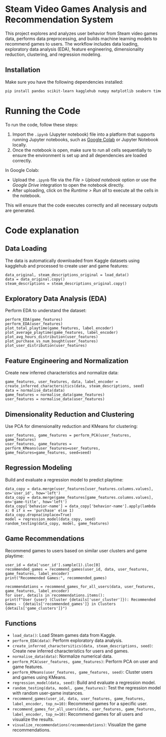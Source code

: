 # Steam Video Games Analysis and Recommendation System

This project explores and analyzes user behavior from Steam video games data, performs data preprocessing, and builds machine learning models to recommend games to users. The workflow includes data loading, exploratory data analysis (EDA), feature engineering, dimensionality reduction, clustering, and regression modeling.

## Installation

Make sure you have the following dependencies installed:

```bash
pip install pandas scikit-learn kagglehub numpy matplotlib seaborn time tqdm
```

# Running the Code

To run the code, follow these steps:

1. Import the `.ipynb` (Jupyter notebook) file into a platform that supports running Jupyter notebooks, such as [Google Colab](https://colab.research.google.com/) or Jupyter Notebook locally.
2. Once the notebook is open, make sure to run all cells sequentially to ensure the environment is set up and all dependencies are loaded correctly.

In Google Colab:

- Upload the `.ipynb` file via the _File > Upload notebook_ option or use the _Google Drive_ integration to open the notebook directly.
- After uploading, click on the _Runtime > Run all_ to execute all the cells in the notebook.

This will ensure that the code executes correctly and all necessary outputs are generated.

# Code explanation

## Data Loading

The data is automatically downloaded from Kaggle datasets using kagglehub and processed to create user and game features:

```
data_original, steam_descriptions_original = load_data()
data = data_original.copy()
steam_descriptions = steam_descriptions_original.copy()
```

## Exploratory Data Analysis (EDA)

Perform EDA to understand the dataset:

```
perform_EDA(game_features)
perform_EDA(user_features)
plot_total_playtime(game_features, label_encoder)
plot_average_playtime(game_features, label_encoder)
plot_avg_hours_distribution(user_features)
plot_purchase_vs_num_bought(user_features)
plot_user_distribution(user_features)
```

## Feature Engineering and Normalization

Create new inferred characteristics and normalize data:

```
game_features, user_features, data, label_encoder = create_inferred_charactersitics(data, steam_descriptions, seed)
data = normalise_data(data)
game_features = normalise_data(game_features)
user_features = normalise_data(user_features)
```

## Dimensionality Reduction and Clustering

Use PCA for dimensionality reduction and KMeans for clustering:

```
user_features, game_features = perform_PCA(user_features, game_features)
user_features, game_features = perform_KMeans(user_features=user_features, game_features=game_features, seed=seed)
```

## Regression Modeling

Build and evaluate a regression model to predict playtime:

```
data_copy = data.merge(user_features[user_features.columns.values], on='user_id', how='left')
data_copy = data.merge(game_features[game_features.columns.values], on='game-title', how='left')
data_copy['behavior-name'] = data_copy['behavior-name'].apply(lambda x: 0 if x == 'purchase' else 1)
data_copy.dropna(inplace=True)
model = regression_model(data_copy, seed)
random_testing(data_copy, model, game_features)
```

## Game Recommendations

Recommend games to users based on similar user clusters and game playtime:

```
user_id = data['user_id'].sample(1).iloc[0]
recommended_games = recommend_games(user_id, data, user_features, game_features, label_encoder)
print("Recommended Games:", recommended_games)

recommendations = recommend_games_for_all_users(data, user_features, game_features, label_encoder)
for user, details in recommendations.items():
print(f"User {user} (Cluster {details['user_cluster']}): Recommended Games - {details['recommended_games']} in Clusters {details['game_clusters']}")
```

## Functions

- `load_data()`: Load Steam games data from Kaggle.
- `perform_EDA(data)`: Perform exploratory data analysis.
- `create_inferred_charactersitics(data, steam_descriptions, seed)`: Create new inferred characteristics for users and games.
- `normalise_data(data)`: Normalize numerical data.
- `perform_PCA(user_features, game_features)`: Perform PCA on user and game features.
- `perform_KMeans(user_features, game_features, seed)`: Cluster users and games using KMeans.
- `regression_model(data, seed)`: Build and evaluate a regression model.
- `random_testing(data, model, game_features)`: Test the regression model with random user-game instances.
- `recommend_games(user_id, data, user_features, game_features, label_encoder, top_n=10)`: Recommend games for a specific user.
- `recommend_games_for_all_users(data, user_features, game_features, label_encoder, top_n=10)`: Recommend games for all users and visualize the results.
- `visualize_recommendations(recommendations)`: Visualize the game recommendations.
